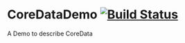 # CoreDataDemo [![Build Status](https://travis-ci.org/liuwin7/CoreDataDemo.svg?branch=master)](https://travis-ci.org/liuwin7/CoreDataDemo)
A Demo to describe CoreData
